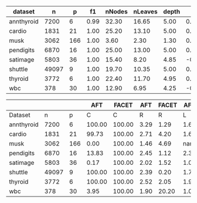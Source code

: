 | dataset | n | p | f1 | nNodes | nLeaves | depth | Q | J |
|---------|---|---|----|--------|---------|-------|---|---|
| annthyroid | 7200 | 6 | 0.99 | 32.30 | 16.65 | 5.00 | 0.94 | 0.91 |
| cardio | 1831 | 21 | 1.00 | 25.20 | 13.10 | 5.00 | 0.55 | 0.38 |
| musk | 3062 | 166 | 1.00 | 3.60 | 2.30 | 1.30 | 0.00 | 0.02 |
| pendigits | 6870 | 16 | 1.00 | 25.00 | 13.00 | 5.00 | 0.95 | 0.41 |
| satimage | 5803 | 36 | 1.00 | 15.40 | 8.20 | 4.85 | -0.37 | 0.13 |
| shuttle | 49097 | 9 | 1.00 | 19.70 | 10.35 | 5.00 | 0.85 | 0.59 |
| thyroid | 3772 | 6 | 1.00 | 22.40 | 11.70 | 4.95 | 0.50 | 0.82 |
| wbc | 378 | 30 | 1.00 | 12.90 | 6.95 | 4.25 | -0.29 | 0.13 |


|            |       |     | AFT    | FACET  | AFT   | FACET | AFT   | FACET | AFT   | FACET  |
| ---------- | ----- | --- | ------ | ------ | ----- | ----- | ----- | ----- | ----- | ------ |
| Dataset    | n     | p   | C      | C      | R     | R     | L     | L     | D     | D      |
| annthyroid | 7200 | 6 | 100.00 | 100.00 | 3.29 | 1.29 | 1.68 | 1.46 | 0.89 | 0.71 |
| cardio | 1831 | 21 | 99.73 | 100.00 | 2.71 | 4.20 | 1.60 | 1.77 | 7.08 | 4.29 |
| musk | 3062 | 166 | 0.00 | 100.00 | 1.46 | 4.69 | nan | 11.14 | nan | 7.86 |
| pendigits | 6870 | 16 | 13.83 | 100.00 | 2.45 | 1.12 | 2.39 | 2.37 | 14.42 | 12.57 |
| satimage | 5803 | 36 | 0.17 | 100.00 | 2.02 | 1.52 | 1.00 | 4.33 | 8.68 | 8.37 |
| shuttle | 49097 | 9 | 100.00 | 100.00 | 2.39 | 0.20 | 1.72 | 1.16 | 1.61 | 0.66 |
| thyroid | 3772 | 6 | 100.00 | 100.00 | 2.52 | 2.05 | 1.97 | 1.57 | 3.74 | 3.73 |
| wbc | 378 | 30 | 3.95 | 100.00 | 1.90 | 20.20 | 1.00 | 2.50 | 5.06 | 5.01 |
